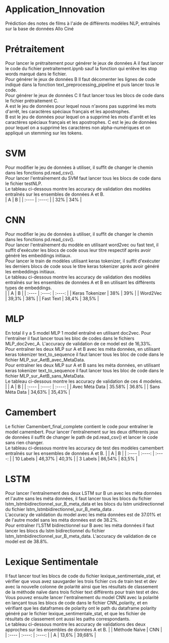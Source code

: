 # Application_Innovation
Prédiction des notes de films à l'aide de différents modèles NLP, entraînés sur la base de données Allo Ciné
# Prétraitement
Pour lancer le prétraitement pour générer le jeux de données A  il faut lancer le code du fichier pretraitement.ipynb sauf la fonction qui enlève les stop words marqué dans le fichier.   
Pour générer le jeux de données B Il faut décomenter les lignes de code indiqué dans la fonction text_preprocessing_pipeline et puis lancer tous le code.   
Pour générer le jeux de données C Il faut lancer tous les blocs de code dans le fichier prétraitement C.  
A est le jeu de données pour lequel nous n'avons pas supprimé les mots d'arrêt, les caractères spéciaux français et les apostrophes.   
B est le jeu de données pour lequel on a supprimé les mots d'arrêt et les caractères spéciaux français et les apostrophes.
C est le jeu de données pour lequel on a supprimé les caractères non alpha-numériques et on appliqué un stemming sur les tokens.
# SVM 
Pour modifier le jeu de données à utiliser, il suffit de changer le chemin dans les fonctions pd.read_csv().    
Pour lancer l'entraînement du SVM faut lancer tous les blocs de code dans le fichier testNLP.   
Le tableau ci-dessous montre les accuracy de validation des modèles entraînés sur les ensembles de données A et B.  
| A | B | 
| :---- | :----: | 
| 32% | 34% | 
# CNN
Pour modifier le jeu de données à utiliser, il suffit de changer le chemin dans les fonctions pd.read_csv().   
Pour lancer l'entraînement du modèle en utilisant word2vec ou fast text, il suffit d'exécuter les blocs de code sous leur titre respectif   après avoir généré les embeddings initiaux.   
Pour lancer le train de modèles utilisant keras tokenizer, il suffit d'exécuter les derniers blocs de code sous le titre keras tokenizer après avoir généré les embeddings initiaux.  
Le tableau ci-dessous montre les accuracy de validation des modèles entraînés sur les ensembles de données A et B en utilisant les différents types de embeddings.  
|  | A | B | 
| :---- | :----: | :----: | 
| Keras Tokenizer | 38% | 39% | 
| Word2Vec | 39,3% | 38% |
| Fast Text | 38,4% | 38,5% |
# MLP
En total il y a 5 model MLP 1 model entraîné en utilisant doc2vec. Pour l'entraîner il faut lancer tous les bloc de codes dans le fichiers MLP_doc2vec_A. L'accuracy de validation de ce model est de 16,33%.  
Pour entraîner les deux MLP sur A et B avec les méta données, en utilisant keras tokenizer text_to_sequence il faut lancer tous les bloc de code dans le fichier MLP_sur_AetB_avec_MetaData.  
Pour entraîner les deux MLP sur A et B sans les méta données, en utilisant keras tokenizer text_to_sequence il faut lancer tous les bloc de code dans le fichier MLP_sur_AetB_sans_MetaData.  
Le tableau ci-dessous montre les accuracy de validation de ces 4 modeles. 
|  | A | B | 
| :---- | :----: | :----: | 
| Avec Méta Data | 35.58% | 36.8% | 
| Sans Méta Data | 34,63% | 35,43% |
# Camembert
Le fichier Camembert_final_complete contient le code pour entraîner le model camembert. Pour lancer l'entraînement sur les deux différents jeux de données il suffit de changer le path de pd.read_csv() et lancer le code sans rien changer.  
Le tableau ci-dessous montre les accuracy de test des modèles camembert entraînés sur les ensembles de données A et B. 
|  | A | B | 
| :---- | :----: | :----: | 
| 10 Labels | 46,37% | 40,3% | 
| 3 Labels | 86,54% | 83,5% |
# LSTM 
Pour lancer l'entraînement des deux LSTM sur B un avec les méta données et l'autre sans les méta données, il faut lancer tous les blocs du fichier lstm_lstmbidirectionnel_sur_B_meta_data et les blocs du lstm unidirectionnel du fichier lstm_lstmbidirectionnel_sur_B_meta_data .  
L'accuracy de validation du model avec les méta données est de 37.01% et de l'autre model sans les méta données est de 38.2%.  
Pour entraîner l'LSTM bidirectionnel sur B avec les méta données il faut lancer les blocs du lstm bidirectionnel du fichier lstm_lstmbidirectionnel_sur_B_meta_data. L'accuracy de validation de ce model est de 38.8%.  
# Lexique Sentimentale
Il faut lancer tout les blocs de code du fichier lexique_sentimentale_stat, et vérifier que vous avez sauvgarder les trois fichier cvs de train test et dev avec la nouvelle colonne de polarité ainsi que les résultats de classement de la méthode naïve dans trois fichier text différents pour train test et dev.  
Vous pouvez ensuite lancer l'entraînement du model CNN avec la polarité en lançant tous les blocs de code dans le fichier CNN_polarity, et en vérifiant que les dataframes de polarity ont le path du dataframe polarity généré par le fichier lexique_sentimentale_stat, et que les fichier de résultats de classement ont aussi les paths correspondants.  
 Le tableau ci-dessous montre les accuracy de validations des deux approches sur les ensembles de données A et B. 
|  | Méthode Naïve | CNN | 
| :---- | :----: | :----: | 
| A | 13,6% | 39,68% | 

